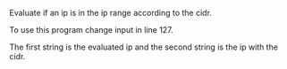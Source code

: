 Evaluate if an ip is in the ip range according to the cidr.

To use this program change input in line 127.

The first string is the evaluated ip and the second string is the ip with the cidr.
